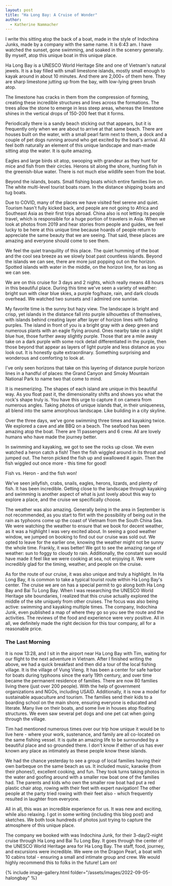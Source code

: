 ```yaml
---
layout: post
title: "Ha Long Bay: A Cruise of Wonder"
author:
  - Katherine Nammacher
---
```


I write this sitting atop the back of a boat, made in the style of Indochina Junks, made by a company with the same name. It is 6:43 am. I have watched the sunset, gone swimming, and soaked in the scenery generally. By myself, atop this unique boat in this unique place.

Ha Long Bay is a UNESCO World Heritage Site and one of Vietnam's natural jewels. It is a bay filled with small limestone islands, mostly small enough to kayak around in about 10 minutes. And there are 2,000+ of them here. They are sharp limestone jutting up from the bay, with low-lying green brush atop. 

The limestone has cracks in them from the compression of forming, creating these incredible structures and lines across the formations. The trees allow the stone to emerge in less steep areas, whereas the limestone shines in the vertical drops of 150-200 feet that it forms. 

Periodically there is a sandy beach sticking out that appears, but it is frequently only when we are about to arrive at that same beach. There are houses built on the water, with a small pearl farm next to them, a dock and a couple of pet dogs running around who get excited by the boat's arrival. All feel both naturally an element of this unique landscape and man-made sitting atop the water. It is quite amazing. 

Eagles and large birds sit atop, swooping with grandeur as they hunt for mice and fish from their circles. Herons sit along the shore, hunting fish in the greenish-blue water. There is not much else wildlife seen from the boat.

Beyond the islands, boats. Small fishing boats which entire families live on. The white multi-level tourist boats roam. In the distance shipping boats and tug boats. 

Due to COVID, many of the places we have visited feel serene and quiet. Tourism hasn't fully kicked back, and people are not going to Africa and Southeast Asia as their first trips abroad. China also is not letting its people travel, which is responsible for a huge portion of travelers in Asia. When we look at photos from 2019 and hear stories from people and guides, we feel lucky to be here at this unique time because hoards of people return to appreciate the same beauty that we are seeing. That said, these places are amazing and everyone should come to see them.

We feel the quiet tranquility of this place. The quiet humming of the boat and the cool sea breeze as we slowly boat past countless islands. Beyond the islands we can see, there are more just popping out on the horizon. Spotted islands with water in the middle, on the horizon line, for as long as we can see. 

We are on this cruise for 3 days and 2 nights, which really means 48 hours in this beautiful place. During this time we've seen a variety of weather: bright sun with clear blue skies, a purple fog/haze, rain, and dark clouds overhead. We watched two sunsets and I admired one sunrise. 

My favorite time is the sunny but hazy view. The landscape is bright and crisp, yet islands in the distance fall into purple silhouettes of themselves, with islands behind creating layer after layer of horizon lines with fading purples. The island in front of you is a bright gray with a deep green and numerous plants with an eagle flying around. Ones nearby take on a slight blue hue, those further away slightly purple. Those that are a mile away take on a dark purple with some rock detail differentiated in the purple, then those beyond that appear as layers of light purple and less distance as you look out. It is honestly quite extraordinary. Something surprising and wonderous and comforting to look at. 

I've only seen horizons that take on this layering of distance purple horizon lines in a handful of places: the Grand Canyon and Smoky Mountain National Park to name two that come to mind. 

It is mesmerizing. The shapes of each island are unique in this beautiful way. As you float past it, the dimensionality shifts and shows you what the rock's shape truly is. You have this urge to capture it on camera from numerous angles. Taking photos of unique islands that, in their uniqueness, all blend into the same amorphous landscape. Like building in a city skyline. 

Over the three days, we've gone swimming three times and kayaking twice. We explored a cave and ate BBQ on a beach. The seafood has been amazing atop the boat. There are 11 passengers and 6 crew. All are lovely humans who have made the journey better. 

In swimming and kayaking, we got to see the rocks up close. We even watched a heron catch a fish! Then the fish wiggled around in its throat and jumped out. The heron picked the fish up and swallowed it again. Then the fish wiggled out once more - this time for good! 

Fish vs. Heron - and the fish won! 

We've seen jellyfish, crabs, snails, eagles, herons, lizards, and plenty of fish. It has been incredible. Getting close to the landscape through kayaking and swimming is another aspect of what is just lovely about this way to explore a place, and the cruise we specifically choose. 

The weather was also amazing. Generally being in the area in September is not recommended, as you start to flirt with the possibility of being out in the rain as typhoons come up the coast of Vietnam from the South China Sea. We were watching the weather to ensure that we book for decent weather, as it was a highlight I was very excited about. In seeing a good weather window, we jumped on booking to find out our cruise was sold out. We opted to leave for the earlier one, knowing the weather might not be sunny the whole time. Frankly, it was better! We got to see the amazing range of weather: sun to foggy to cloudy to rain. Additionally, the constant sun would have made it feel like we were cooking at sea, not enjoying it. We were incredibly glad for the timing, weather, and people on the cruise.  

As for the route of our cruise, it was also unique and truly a highlight. In Ha Long Bay, it is common to take a typical tourist route within Ha Long Bay's center. The cruise we are on has a special permit to go along both Ha Long Bay and Bai Tu Long Bay. When I was researching the UNESCO World Heritage site boundaries, I realized that this cruise actually explored the middle of the site uniquely from other cruises. The focus was also being active: swimming and kayaking multiple times. The company, Indochina Junk, even published a map of where they go so you see the route and the activities. The reviews of the food and experience were very positive. All in all, we definitely made the right decision for this tour company, all for a reasonable price. 

### The Last Morning

It is now 13:28, and I sit in the airport near Ha Long Bay with Tim, waiting for our flight to the next adventure in Vietnam. After I finished writing the above, we had a quick breakfast and then did a tour of the local fishing village. It is the village of Vung Vieng. It has been a center for safe harbor for boats during typhoons since the early 19th century, and over time became the permanent residence of families. There are now 80 families living there (just over 200 people). With the help of government organizations and NGOs, including USAID. Additionally, it is now a model for sustainable aquaculture and tourism. The families send their kids to a boarding school on the main shore, ensuring everyone is educated and literate. Many live on their boats, and some live in houses atop floating structures. We even saw several pet dogs and one pet cat when going through the village. 

Tim had mentioned numerous times over our trip how unique it would be to live here - where your work, sustenance, and family are all co-located on the same fishing vessel. It is quite an amazing life to be surrounded by a beautiful place and so grounded there. I don't know if either of us has ever known any place as intimately as these people know these islands. 

We had the chance yesterday to see a group of local families having their own barbeque on the same beach as us. It included music, karaoke (from their phones!), excellent cooking, and fun. They took turns taking photos in the water and goofing around with a smaller row boat one of the families had. The parents and kids who own the smaller row boat had put a red plastic chair atop, rowing with their feet with expert navigation! The other people at the party tried rowing with their feet also - which frequently resulted in laughter from everyone.

All in all, this was an incredible experience for us. It was new and exciting, while also relaxing. I got in some writing (including this blog post) and sketches. We both took hundreds of photos just trying to capture the atmosphere of this unique place.

The company we booked with was Indochina Junk, for their 3-day/2-night cruise through Ha Long and Bai Tu Long Bay. It goes through the center of the UNESCO World Heritage area for Ha Long Bay. The staff, food, journey, and excursions were incredible. We were on the Dragon Pearl, a boat with 10 cabins total - ensuring a small and intimate group and crew. We would highly recommend this to folks in the future! Lam on!

{% include image-gallery.html folder="/assets/images/2022-09-05-halongbay" %}

